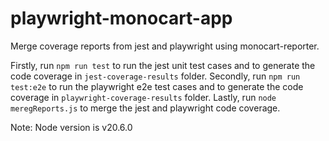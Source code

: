 # playwright-monocart-app

Merge coverage reports from jest and playwright using monocart-reporter.

Firstly, run  `npm run test` to run the jest unit test cases and to generate the code coverage in `jest-coverage-results` folder.
Secondly, run  `npm run test:e2e` to run the playwright e2e test cases and to generate the code coverage in `playwright-coverage-results` folder.
Lastly, run `node meregReports.js` to merge the jest and playwright code coverage.

Note: Node version is v20.6.0



